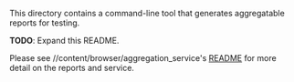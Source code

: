 This directory contains a command-line tool that generates aggregatable reports for testing.

**TODO**: Expand this README.

Please see //content/browser/aggregation_service's [README](../../content/browser/aggregation_service/README.md) for more detail on the reports and service.
